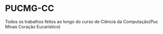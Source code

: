 # PUCMG-CC
Todos os trabalhos feitos ao longo do curso de Ciência da Computação(Puc Minas Coração Eucarístico)
